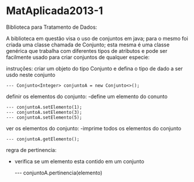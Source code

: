 MatAplicada2013-1
=================

Biblioteca para Tratamento de Dados:

A biblioteca em questão visa o uso de conjuntos em java; para o mesmo foi criada uma classe chamada de Conjunto;
esta mesma é uma classe genérica que trabalha com diferentes tipos de atributos 
e pode ser facilmente usado para criar conjuntos de qualquer especie:

instruções:
criar um objeto do tipo Conjunto e defina o tipo de dado a ser usdo neste conjunto

    --- Conjunto<Integer> conjuntoA = new Conjunto<>();

definir os elementos do conjunto:
-define um elemento do conunto

    --- conjuntoA.setElemento(1);
    --- conjuntoA.setElemento(3);
    --- conjuntoA.setElemento(5);

ver os elementos do conjunto:
-imprime todos os elementos do conjunto

    --- conjuntoA.getElemento();

regra de pertinencia:
- verifica se um elemento esta contido em um conjunto

    --- conjuntoA.pertinencia(elemento)

    
    


